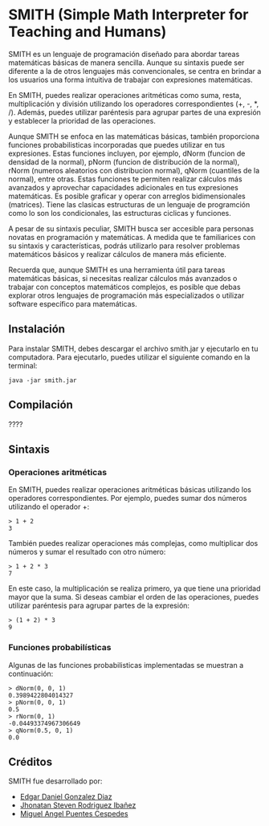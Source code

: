 # SMITH (Simple Math Interpreter for Teaching and Humans)
SMITH es un lenguaje de programación diseñado para abordar tareas matemáticas básicas de manera sencilla. Aunque su sintaxis puede ser diferente a la de otros lenguajes más convencionales, se centra en brindar a los usuarios una forma intuitiva de trabajar con expresiones matemáticas.

En SMITH, puedes realizar operaciones aritméticas como suma, resta, multiplicación y división utilizando los operadores correspondientes (+, -, *, /). Además, puedes utilizar paréntesis para agrupar partes de una expresión y establecer la prioridad de las operaciones.

Aunque SMITH se enfoca en las matemáticas básicas, también proporciona funciones probabilisticas incorporadas que puedes utilizar en tus expresiones. Estas funciones incluyen, por ejemplo, dNorm (funcion de densidad de la normal), pNorm (funcion de distribución de la normal), rNorm (numeros aleatorios con distribucion normal), qNorm (cuantiles de la normal), entre otras. Estas funciones te permiten realizar cálculos más avanzados y aprovechar capacidades adicionales en tus expresiones matemáticas. Es posible graficar y operar con arreglos bidimensionales (matrices). Tiene las clasicas estructuras de un lenguaje de programción como lo son los condicionales, las estructuras ciclicas y funciones.

A pesar de su sintaxis peculiar, SMITH busca ser accesible para personas novatas en programación y matemáticas. A medida que te familiarices con su sintaxis y características, podrás utilizarlo para resolver problemas matemáticos básicos y realizar cálculos de manera más eficiente.

Recuerda que, aunque SMITH es una herramienta útil para tareas matemáticas básicas, si necesitas realizar cálculos más avanzados o trabajar con conceptos matemáticos complejos, es posible que debas explorar otros lenguajes de programación más especializados o utilizar software específico para matemáticas.

## Instalación
Para instalar SMITH, debes descargar el archivo smith.jar y ejecutarlo en tu computadora. Para ejecutarlo, puedes utilizar el siguiente comando en la terminal:

```
java -jar smith.jar
```

## Compilación
????
## Sintaxis
### Operaciones aritméticas
En SMITH, puedes realizar operaciones aritméticas básicas utilizando los operadores correspondientes. Por ejemplo, puedes sumar dos números utilizando el operador +:

```
> 1 + 2
3
```

También puedes realizar operaciones más complejas, como multiplicar dos números y sumar el resultado con otro número:

```
> 1 + 2 * 3
7
```

En este caso, la multiplicación se realiza primero, ya que tiene una prioridad mayor que la suma. Si deseas cambiar el orden de las operaciones, puedes utilizar paréntesis para agrupar partes de la expresión:

```
> (1 + 2) * 3
9
```

### Funciones probabilísticas

Algunas de las funciones probabilisticas implementadas se muestran a continuación:

```
> dNorm(0, 0, 1)
0.3989422804014327
> pNorm(0, 0, 1)
0.5
> rNorm(0, 1)
-0.04493374967306649
> qNorm(0.5, 0, 1)
0.0
```

## Créditos
SMITH fue desarrollado por:
- [Edgar Daniel Gonzalez Diaz](edgonzalezdi@unal.edu.co)
- [Jhonatan Steven Rodriguez Ibañez](jhrodriguezi@unal.edu.co)
- [Miguel Angel Puentes Cespedes](mipuentesc@unal.edu.co)
